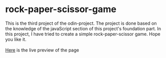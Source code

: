 # rock-paper-scissor-game

This is the third project of the odin-project. The project is done based on the knowledge of the javaScript section of this project's foundation part. In this project, I have tried to create a simple rock-paper-scissor game. Hope you like it.<br /><br />
[Here](https://mahirrafid.github.io/rock-paper-scissor-game/) is the live preview of the page
